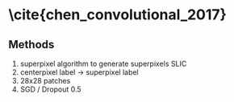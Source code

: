 
# \cite{chen_convolutional_2017}

## Methods
1. superpixel algorithm to generate superpixels SLIC
2. centerpixel label -> superpixel label
3. 28x28 patches
4. SGD / Dropout 0.5
